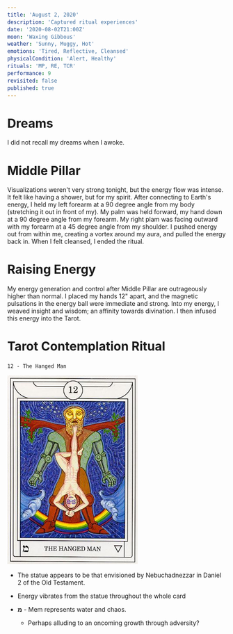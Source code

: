 ```yaml
---
title: 'August 2, 2020'
description: 'Captured ritual experiences'
date: '2020-08-02T21:00Z'
moon: 'Waxing Gibbous'
weather: 'Sunny, Muggy, Hot'
emotions: 'Tired, Reflective, Cleansed'
physicalCondition: 'Alert, Healthy'
rituals: 'MP, RE, TCR'
performance: 9
revisited: false
published: true
---
```


# Dreams

I did not recall my dreams when I awoke.

# Middle Pillar

Visualizations weren't very strong tonight, but the energy flow was intense. It felt like having a shower, but for my spirit. After connecting to Earth's energy, I held my left forearm at a 90 degree angle from my body (stretching it out in front of my). My palm was held forward, my hand down at a 90 degree angle from my forearm. My right plam was facing outward with my forearm at a 45 degree angle from my shoulder. I pushed energy out from within me, creating a vortex around my aura, and pulled the energy back in. When I felt cleansed, I ended the ritual.

# Raising Energy

My energy generation and control after Middle Pillar are outrageously higher than normal. I placed my hands 12" apart, and the magnetic pulsations in the energy ball were immediate and strong. Into my energy, I weaved insight and wisdom; an affinity towards divination. I then infused this energy into the Tarot.

# Tarot Contemplation Ritual

`12 - The Hanged Man`

![the-hanged-man](./the-hanged-man.jpg)

* The statue appears to be that envisioned by Nebuchadnezzar in Daniel 2 of the Old Testament.

* Energy vibrates from the statue throughout the whole card

* **מ** - Mem represents water and chaos.

    * Perhaps alluding to an oncoming growth through adversity?
